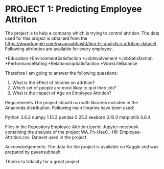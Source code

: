 # PROJECT 1: Predicting Employee Attriton
The project is to help a company which is trying to control attrition. The data used for this project is obtained from the https://www.kaggle.com/pavansubhasht/ibm-hr-analytics-attrition-dataset. Following attributes are available for every employee.

*Education
*EnvironmentSatisfaction
*JobInvolvement
*JobSatisfaction
*PerformanceRating
*RelationshipSatisfaction
*WorkLifeBalance

Therefore I am going to answer the following questions:
1. What is the effect of Income on attrition?
2. Which set of people are most likey to quit their job?
3. What is the impact of Age on Employee Attrition?

Requirements
The project should run with libraries included in the Anaconda distribution. Following main libraries have been used:

Python 3.8.2
numpy 1.13.3
pandas 0.25.3
seaborn 0.10.0
matplotlib 0.8.4

Files in the Repository
Employee Attrition.ipynb: Jupyter notebook containing the analysis of the project
WA_Fn-UseC_-HR-Employee-Attrition.csv: Dataset used in the project

Acknowledgements:
The data for the project is available on Kaggle and was prepared by pavansubhash.
 
Thanks to Udacity for a great project.
